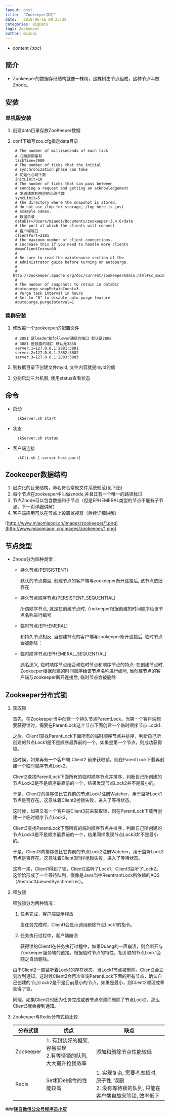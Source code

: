 ```yaml
---
layout: post
title:  "Zookeeper学习"
date:   2018-06-16 09:25:38
categories: BigData
tags: Zookeeper
author: miaoqi
---
```


* content
{:toc}
            
## 简介

* Zookeeper的数据存储结构就像一棵树，这棵树由节点组成，这种节点叫做Znode。

## 安装

### 单机版安装

1. 创建data目录存放ZooKeeper数据

1. conf下编写zoo.cfg指定data目录

        # The number of milliseconds of each tick
        # 心跳周期毫秒
        tickTime=2000
        # The number of ticks that the initial
        # synchronization phase can take
        # 初始化心跳个数
        initLimit=10
        # The number of ticks that can pass between
        # sending a request and getting an acknowledgement
        # 发送请求到响应的心跳个数
        syncLimit=5
        # the directory where the snapshot is stored.
        # do not use /tmp for storage, /tmp here is just
        # example sakes.
        # 数据目录
        dataDir=/Users/miaoqi/Documents/zookeeper-3.4.6/data
        # the port at which the clients will connect
        # 客户端端口
        clientPort=2181
        # the maximum number of client connections.
        # increase this if you need to handle more clients
        #maxClientCnxns=60
        #
        # Be sure to read the maintenance section of the
        # administrator guide before turning on autopurge.
        #
        # http://zookeeper.apache.org/doc/current/zookeeperAdmin.html#sc_maintenance
        #
        # The number of snapshots to retain in dataDir
        #autopurge.snapRetainCount=3
        # Purge task interval in hours
        # Set to "0" to disable auto purge feature
        #autopurge.purgeInterval=1

### 集群安装

1. 修改每一个zookeeper的配置文件

        # 2881 是leader和follower通信的端口 默认是2888
        # 3881 是投票的端口 默认是3888
        server.1=127.0.0.1:2881:3881
        server.2=127.0.0.1:2882:3882
        server.3=127.0.0.1:2883:3883

1. 到数据目录下创建文件myid, 文件内容就是myid的值

1. 分别启动三台机器, 使用status查看状态

## 命令

* 启动

        zkServer.sh start

* 状态

        zkServer.sh status

* 客户端连接

        zkCli.sh [-server host:port]

## Zookeeper数据结构

1. 层次化的目录结构，命名符合常规文件系统规范(见下图)
1. 每个节点在zookeeper中叫做znode,并且其有一个唯一的路径标识
1. 节点Znode可以包含数据和子节点（但是EPHEMERAL类型的节点不能有子节点，下一页详细讲解）
1. 客户端应用可以在节点上设置监视器（后续详细讲解）

![http://www.miaomiaoqi.cn/images/zookeeper/1.png](http://www.miaomiaoqi.cn/images/zookeeper/1.png)

## 节点类型

* Znode分为四种类型：

    * 持久节点(PERSISTENT)

        默认的节点类型, 创建节点的客户端与zookeeper断开连接后, 该节点依旧存在 

    * 持久节点顺序节点(PERSISTENT_SEQUENTIAL)

        所谓顺序节点, 就是在创建节点时, Zookeeper根据创建的时间顺序给该节点名称进行编号

    * 临时节点(EPHEMERAL)

        和持久节点相反, 当创建节点的客户端与zookeeper断开连接后, 临时节点会被删除：

    * 临时顺序节点(EPHEMERAL_SEQUENTIAL)

        顾名思义, 临时顺序节点结合和临时节点和顺序节点的特点: 在创建节点时, Zookeeper根据创建的时间顺序给该节点名称进行编号, 当创建节点的客户端与zookeeper断开连接后, 临时节点会被删除

## Zookeeper分布式锁

1. 获取锁

    首先，在Zookeeper当中创建一个持久节点ParentLock。当第一个客户端想要获得锁时，需要在ParentLock这个节点下面创建一个临时顺序节点 Lock1. 

    之后，Client1查找ParentLock下面所有的临时顺序节点并排序，判断自己所创建的节点Lock1是不是顺序最靠前的一个。如果是第一个节点，则成功获得锁。

    这时候，如果再有一个客户端 Client2 前来获取锁，则在ParentLock下载再创建一个临时顺序节点Lock2。

    Client2查找ParentLock下面所有的临时顺序节点并排序，判断自己所创建的节点Lock2是不是顺序最靠前的一个，结果发现节点Lock2并不是最小的。

    于是，Client2向排序仅比它靠前的节点Lock1注册Watcher，用于监听Lock1节点是否存在。这意味着Client2抢锁失败，进入了等待状态。

    这时候，如果又有一个客户端Client3前来获取锁，则在ParentLock下载再创建一个临时顺序节点Lock3。

    Client3查找ParentLock下面所有的临时顺序节点并排序，判断自己所创建的节点Lock3是不是顺序最靠前的一个，结果同样发现节点Lock3并不是最小的。

    于是，Client3向排序仅比它靠前的节点Lock2注册Watcher，用于监听Lock2节点是否存在。这意味着Client3同样抢锁失败，进入了等待状态。

    这样一来，Client1得到了锁，Client2监听了Lock1，Client3监听了Lock2。这恰恰形成了一个等待队列，很像是Java当中ReentrantLock所依赖的AQS（AbstractQueuedSynchronizer）。

2. 释放锁

    释放锁分为两种情况：

    1. 任务完成，客户端显示释放
     
        当任务完成时，Client1会显示调用删除节点Lock1的指令。

    2. 任务执行过程中，客户端崩溃

        获得锁的Client1在任务执行过程中，如果Duang的一声崩溃，则会断开与Zookeeper服务端的链接。根据临时节点的特性，相关联的节点Lock1会随之自动删除。

    由于Client2一直监听着Lock1的存在状态，当Lock1节点被删除，Client2会立刻收到通知。这时候Client2会再次查询ParentLock下面的所有节点，确认自己创建的节点Lock2是不是目前最小的节点。如果是最小，则Client2顺理成章获得了锁。

    同理，如果Client2也因为任务完成或者节点崩溃而删除了节点Lock2，那么Client3就会接到通知。

3. Zookeeper与Redis分布式锁比较

    |分布式锁|优点|缺点|
    |-----|-----|-----|
    |Zookeeper|1. 有封装好的框架, 容易实现<br/>2.有等待锁的队列, 大大提升抢锁效率|添加和删除节点性能较低|
    |Redis|Set和Del指令的性能较高|1. 实现复杂, 需要考虑超时, 原子性, 误删<br/>2. 没有等待锁的队列, 只能在客户端自旋来等锁, 效率低下|


###**[转自微信公众号程序员小灰][1]**

[1]: https://mp.weixin.qq.com/s/u8QDlrDj3Rl1YjY4TyKMCA